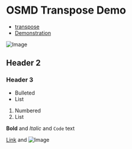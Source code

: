 # OSMD Transpose Demo
- [transpose](transpose.htm)
- [Demonstration](transpose_demo.htm)

![Image](src)

## Header 2
### Header 3

- Bulleted
- List

1. Numbered
2. List

**Bold** and _Italic_ and `Code` text

[Link](url) and ![Image](src)